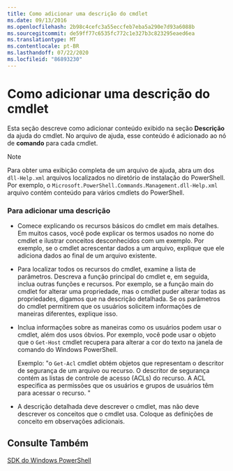 ```yaml
---
title: Como adicionar uma descrição do cmdlet
ms.date: 09/13/2016
ms.openlocfilehash: 2b98c4cefc3a55eccfeb7eba5a290e7d93a6088b
ms.sourcegitcommit: de59ff77c6535fc772c1e327b3c823295eaed6ea
ms.translationtype: MT
ms.contentlocale: pt-BR
ms.lasthandoff: 07/22/2020
ms.locfileid: "86893230"
---
```

# <a name="how-to-add-a-cmdlet-description"></a>Como adicionar uma descrição do cmdlet

Esta seção descreve como adicionar conteúdo exibido na seção **Descrição** da ajuda do cmdlet. No arquivo de ajuda, esse conteúdo é adicionado ao nó de **comando** para cada cmdlet.

> [!NOTE]
> Para obter uma exibição completa de um arquivo de ajuda, abra um dos `dll-Help.xml` arquivos localizados no diretório de instalação do PowerShell. Por exemplo, o `Microsoft.PowerShell.Commands.Management.dll-Help.xml` arquivo contém conteúdo para vários cmdlets do PowerShell.

### <a name="to-add-a-description"></a>Para adicionar uma descrição

- Comece explicando os recursos básicos do cmdlet em mais detalhes. Em muitos casos, você pode explicar os termos usados no nome do cmdlet e ilustrar conceitos desconhecidos com um exemplo. Por exemplo, se o cmdlet acrescentar dados a um arquivo, explique que ele adiciona dados ao final de um arquivo existente.

- Para localizar todos os recursos do cmdlet, examine a lista de parâmetros. Descreva a função principal do cmdlet e, em seguida, inclua outras funções e recursos. Por exemplo, se a função main do cmdlet for alterar uma propriedade, mas o cmdlet puder alterar todas as propriedades, digamos que na descrição detalhada. Se os parâmetros do cmdlet permitirem que os usuários solicitem informações de maneiras diferentes, explique isso.

- Inclua informações sobre as maneiras como os usuários podem usar o cmdlet, além dos usos óbvios. Por exemplo, você pode usar o objeto que o `Get-Host` cmdlet recupera para alterar a cor do texto na janela de comando do Windows PowerShell.

  Exemplo: "o `Get-Acl` cmdlet obtém objetos que representam o descritor de segurança de um arquivo ou recurso. O descritor de segurança contém as listas de controle de acesso (ACLs) do recurso. A ACL especifica as permissões que os usuários e grupos de usuários têm para acessar o recurso. "

- A descrição detalhada deve descrever o cmdlet, mas não deve descrever os conceitos que o cmdlet usa. Coloque as definições de conceito em observações adicionais.

## <a name="see-also"></a>Consulte Também

[SDK do Windows PowerShell](../windows-powershell-reference.md)
